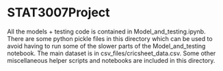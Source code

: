 # STAT3007Project
All the models + testing code is contained in Model_and_testing.ipynb.
There are some python pickle files in this directory which can be used to avoid having to run some of the slower parts of the Model_and_testing notebook.
The main dataset is in csv_files/cricsheet_data.csv.
Some other miscellaneous helper scripts and notebooks are included in this directory.
